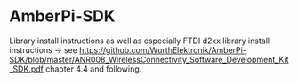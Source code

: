 # AmberPi-SDK

Library install instructions as well as especially FTDI d2xx library install instructions -> see https://github.com/WurthElektronik/AmberPi-SDK/blob/master/ANR008_WirelessConnectivity_Software_Development_Kit_SDK.pdf chapter 4.4 and following.
